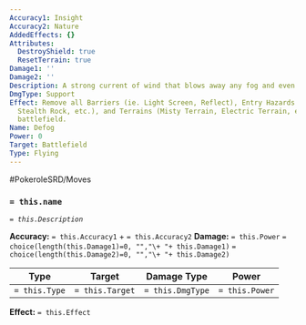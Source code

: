 ```yaml
---
Accuracy1: Insight
Accuracy2: Nature
AddedEffects: {}
Attributes:
  DestroyShield: true
  ResetTerrain: true
Damage1: ''
Damage2: ''
Description: A strong current of wind that blows away any fog and even invisible barriers.
DmgType: Support
Effect: Remove all Barriers (ie. Light Screen, Reflect), Entry Hazards (Toxic Spikes,
  Stealth Rock, etc.), and Terrains (Misty Terrain, Electric Terrain, etc.) from the
  battlefield.
Name: Defog
Power: 0
Target: Battlefield
Type: Flying
---
```


#PokeroleSRD/Moves

### `= this.name` 
*`= this.Description`*

**Accuracy:** `= this.Accuracy1` + `= this.Accuracy2`
**Damage:** `= this.Power` `= choice(length(this.Damage1)=0, "","\+ "+ this.Damage1)` `= choice(length(this.Damage2)=0, "","\+ "+ this.Damage2)`

| Type          | Target          | Damage Type          | Power          |
| ------------- | --------------- | ---------------- | -------------- |
| `= this.Type` | `= this.Target` | `= this.DmgType` | `= this.Power` | 

**Effect:** `= this.Effect`